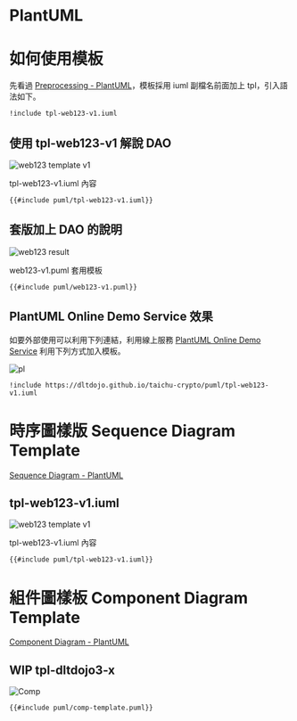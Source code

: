 # PlantUML
<!-- toc -->

# 如何使用模板 

先看過 [Preprocessing - PlantUML](http://plantuml.com/preprocessing)，模板採用 iuml 副檔名前面加上 tpl，引入語法如下。

```
!include tpl-web123-v1.iuml
```

## 使用 tpl-web123-v1 解說 DAO

![web123 template v1](puml/tpl-web123-v1.svg)

tpl-web123-v1.iuml 內容

```
{{#include puml/tpl-web123-v1.iuml}}
```

## 套版加上 DAO 的說明

![web123 result ](puml/dltdojo3-web123-v1.svg)

web123-v1.puml 套用模板

```
{{#include puml/web123-v1.puml}}
```

## PlantUML Online Demo Service 效果

如要外部使用可以利用下列連結，利用線上服務 [PlantUML Online Demo Service](http://www.plantuml.com/plantuml/uml) 利用下列方式加入模板。

![pl](puml/plantuml-server-include-web123.png)

```
!include https://dltdojo.github.io/taichu-crypto/puml/tpl-web123-v1.iuml
```

# 時序圖樣版 Sequence Diagram Template

[Sequence Diagram - PlantUML](http://plantuml.com/sequence-diagram)

## tpl-web123-v1.iuml

![web123 template v1](puml/tpl-web123-v1.svg)

tpl-web123-v1.iuml 內容

```
{{#include puml/tpl-web123-v1.iuml}}
```

# 組件圖樣板 Component Diagram Template

[Component Diagram - PlantUML](http://plantuml.com/component-diagram)

## WIP tpl-dltdojo3-x

![Comp](puml/dltdojo3-comp-template.svg)

```
{{#include puml/comp-template.puml}}
```